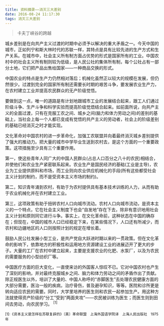 ```yaml
---
title: 资料摘录——消灭三大差别
date: 2016-08-24 11:17:30
tags: 消灭三大差别
---
```


> 卡夫丁峡谷的跨越

城乡差别是在向共产主义过渡的时期中必须予以解决的重大矛盾之一。今天中国的城市，正如列宁和斯大林时代的苏联一样，其特点是具有比较先进的生产方式和生产关系。在城市中，社会主义所有制方面占优势的形式是国家所有的工业。中国农村中的社会主义所有制则较为低级，是人民公社的集体所有制，每个公社占有一部分土地，它们把产品出售给国家——一种商品交换的形式。

中国农业的特点是生产力仍然相对落后；机械化虽然正以较大的规模在发展，但仍然很少。过渡到完全的国家所有制还需要长时期的艰苦斗争，要发展农业生产力，在农村建立工业并提高农民群众的无产阶级觉悟。

要做到这一点，唯一的道路是有计划地跟城市工业的发展结合起来，跟工人们通过阶级斗争、生产斗争和科学实验而提高阶级觉焐结合起来。如前面所说，向共产主义的全面过渡，只有在克服工农之间、城乡之间(脑力和体力劳动之间)的差别的基础上，当社会上每一个人都已变成有觉悟的共产主义的劳动者，社会上的阶级差别的基础已经消灭之时才能实现。

文化革命对中国农村的进一步革命化，加强工农联盟并向着最终消灭城乡差别提供了强大的推动力。把大量的城市中学毕业生送到农村去，是这个方面的一个重要政策。这项措施至少具有三个重要作用。

第一，使这些青年人同广大的中国人民群众(占总人口百分之八十的农民)相结合，并使他们和农业生产紧密联系起来。农业生产是国民经济的基础(工业是主导)，农业为工业提供原料和市场，而工业则向农业供应机械化的手段(所有这些都受社会主义计划的制约，而不是受资本主义市场的制约)。

第二，知识青年涌到农村，有助于为农村提供具有基本技术训练的人力，从而有助于农业机械化并在农村建立工业。

第三，这项政策有助于扭转农村人口向城市流动。农村人口向城市流动，是资本主义的一个特点，它在社会主义制度下也会“自发地”存在下去，除非有意识地用社会主义计划和原则同它进行斗争。事实上，在文化革命前，这种状态在中国的确存在；但现在，中国的城市人口已经稳定下来，在某些情况下，人口还有所减少，而农村和边疆地区的人口则按照计划的规定在增长着。

鼓励人民公社发展小型工业，是共产党自大跃进时期以来的一贯政策。但在文化革命的影响下，依靠地方的积极性和运用地方资源建设工业的进展迈开了更大的步子。大量的工厂在农村中建立起来，主要是支援农业的化肥、水泵厂，以及为农民的需要服务的小型纺织厂等。

中国医疗方面的巨大变化，一直使来访的外国客人惊叹不已。它对中国农村也产生了深刻的影响，并对最终克服城乡之间、脑力和体力劳动之间的矛盾作出了贡献。除正规医生以外，培训了大量的、中国人称呼的“赤脚医生”去处理农民健康方面的大部分需要，医治一般的疾病，治疗骨伤，普及避孕知识，等等。医院和诊所更是转向适应农民的需要。同时，大学里培养的医生则和农民一起参加生产。用这种方法就使得资产阶级的“分工”受到“两面夹攻”——农民被训练为医生；而医生则到田间去劳动，向农民学习。 <sup>[1]</sup>

<sub>[1]:《资本主义是怎样在苏联复辟的》〔美〕革命联盟　上海外国语学院译　上海人民出版社　1975年 </sub>
